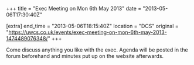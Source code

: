 +++
title = "Exec Meeting on Mon 6th May 2013"
date = "2013-05-06T17:30:40Z"

[extra]
end_time = "2013-05-06T18:15:40Z"
location = "DCS"
original = "https://uwcs.co.uk/events/exec-meeting-on-mon-6th-may-2013-1474489076348/"
+++

Come discuss anything you like with the exec. Agenda will be posted in the forum beforehand and minutes put up on the website afterwards.


